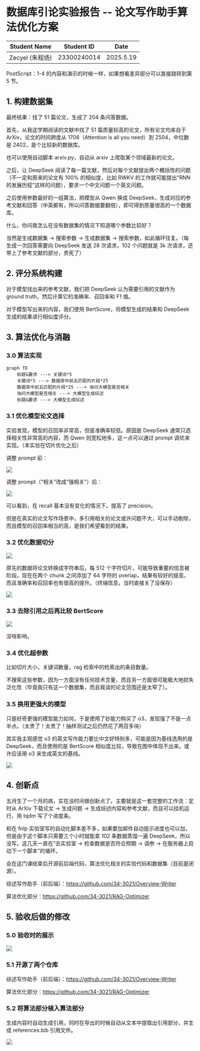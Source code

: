 # 数据库引论实验报告 -- 论文写作助手算法优化方案



| Student Name    | Student ID  | Date     |
| --------------- | ----------- | -------- |
| Zecyel (朱程炀) | 23300240014 | 2025.5.19 |



PostScript：1-4 的内容和演示的时候一样，如果想看差异部分可以直接跳转到第 5 节。

## 1. 构建数据集

最终结果：找了 51 篇论文，生成了 204 条问答数据。

首先，从我这学期阅读的文献中找了 51 篇质量较高的论文，所有论文均来自于 ArXiv，论文的时间跨度从 1706（Attention is all you need）到 2504，中位数是 2402，是个比较新的数据库。

也可以使用自动脚本 arxiv.py，自动从 arxiv 上爬取某个领域最新的论文。

之后，让 DeepSeek 阅读了每一篇文献，然后对每个文献提出两个概括性的问题（不一定和原来的论文有 100% 的相似度，比如 RWKV 的工作就可能提出“RNN 的发展历程”这样的问题），要求一个中文问题一个英文问题。

之后使用参数最好的一组算法，把模型从 Qwen 换成 DeepSeek，生成对应的参考文献和回答（中英都有，所以问答数据要翻倍），即可得到质量很高的一个数据库。

什么，你问我怎么在没有数据集的情况下知道哪个参数比较好？

当然是生成数据集 -> 搜索参数 -> 生成数据集 -> 搜索参数，如此循环往复。（每生成一次回答需要向 DeepSeek 发送 28 次请求，102 个问题就是 3k 次请求，还带上了参考文献的部分，贵死了）

## 2. 评分系统构建

对于模型找出来的参考文献，我们把 DeepSeek 认为需要引用的文献作为 ground truth，然后计算它的准确率、召回率和 F1 值。

对于模型写出来的内容，我们使用 BertScore，将模型生成的结果和 DeepSeek 生成的结果进行相似度评分。

## 3. 算法优化与消融

### 3.0 算法实现

```mermaid
graph TD
	标题&要求 ---> 关键词*5
	关键词*5 ---> 数据库中前五匹配的片段*25
	数据库中前五匹配的片段*25 ---> 询问大模型是否相关
	询问大模型是否相关 ---> 大模型生成综述
	标题&要求 ---> 大模型生成综述
```

### 3.1 优化模型论文选择

实验发现，模型的召回率非常高，但是准确率较低。原因是 DeepSeek 通常只选择相关性非常高的内容，而 Qwen 则宽松地多，这一点可以通过 prompt 调优来实现。（本实验在切片优化之后）

调整 prompt 前：

![](recall_prec.png)

调整 prompt（“相关”改成“强相关”）后：

![](recall_prec_1.png)

可以看到，在 recall 基本没有变化的情况下，提高了 precision。

但是在真实的论文写作场景中，多引用相关的论文或许问题不大，可以手动剔除，而且模型的召回率相当的高，是我们希望看到的结果。

### 3.2 优化数据切分

![](zh_en_before_slice.png)

原先的数据将论文转换成字符串后，每 512 个字符切片，可能导致重要的信息被阶段。现在在两个 chunk 之间添加了 64 字符的 overlap，结果有较好的提高，而且准确率和召回率也有很高的提升。（终端信息，当时直接关了没保存）

![](zh_en.png)

### 3.3 去除引用之后再比较 BertScore

![](zh_en_rm_ref.png)

没啥影响。

### 3.4 优化超参数

比如切片大小，关键词数量，rag 检索中的检索出的条目数量。

不搜索这些参数，因为一方面没有任何技术含量，而且另一方面很可能极大地损失泛化性（毕竟我只有这一个数据集，而且我读的论文范围还是太窄了）。

### 3.5 换用更强大的模型

只是好奇更强的模型能力如何，于是使用了钞能力购买了 o3，发现强了不是一点半点。（太贵了！太贵了！抽样测试之后仍然花了两百多块）

其实我主观感觉 o3 的英文写作能力要比中文好特别多，可能是因为基线选用的是 DeepSeek，而且使用的是 BertScore 相似度比较，导致在图中体现不出来。或许应该用 o3 来生成英文的基线。

![](zh_en_o3.png)

## 4. 创新点

五月生了一个月的病，实在没时间做创新点了。主要就是这一套完整的工作流：定时从 ArXiv 下载论文 -> 生成问题 -> 生成综述内容和参考文献，而且可以挂机运行，用 tqdm 写了个进度条。

和在 fnlp 实验室写的自动化脚本差不多，如果要加邮件自动提示进度也可以加，但是由于这个脚本只需要三个小时就能拿 102 条数据蒸馏一遍 DeepSeek，所以没写。这几天一直在“去实验室 -> 检查数据是否符合预期 -> 调参 -> 在服务器上启动下一个脚本”的循环。

会在这门课结束后开源前后端代码、算法优化相关的实验代码和数据集（目前是闭源）。

综述写作助手（前后端）：https://github.com/34-3021/Overview-Writer

算法优化部分：https://github.com/34-3021/RAG-Optimizer

## 5. 验收后做的修改

### 5.0 验收时的展示

![](test.png)

### 5.1 开源了两个仓库

综述写作助手（前后端）：https://github.com/34-3021/Overview-Writer

算法优化部分：https://github.com/34-3021/RAG-Optimizer

### 5.2 将算法部分植入算法部分

生成内容时自动生成引用，同时在导出的时候自动从文本中提取出引用部分，并生成 references.bib 引用文件。

![](frontend.png)



